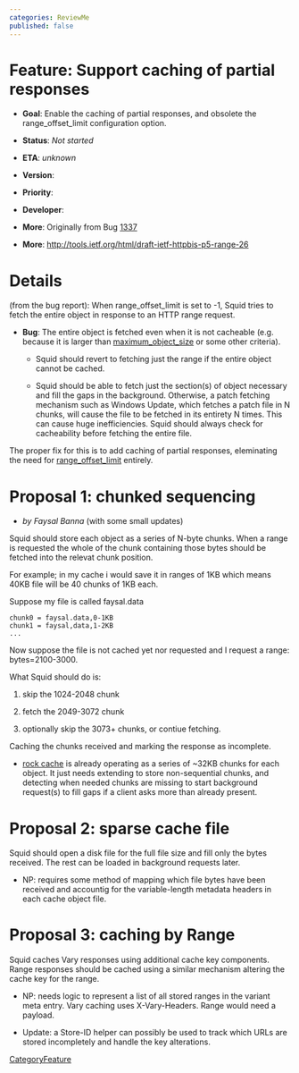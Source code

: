 ```yaml
---
categories: ReviewMe
published: false
---
```

# Feature: Support caching of partial responses

  - **Goal**: Enable the caching of partial responses, and obsolete the
    range_offset_limit configuration option.

  - **Status**: *Not started*

  - **ETA**: *unknown*

  - **Version**:

  - **Priority**:

  - **Developer**:

  - **More**: Originally from Bug
    [1337](https://bugs.squid-cache.org/show_bug.cgi?id=1337)

  - **More**:
    <http://tools.ietf.org/html/draft-ietf-httpbis-p5-range-26>

# Details

(from the bug report): When range_offset_limit is set to -1, Squid
tries to fetch the entire object in response to an HTTP range request.

  - **Bug**: The entire object is fetched even when it is not cacheable
    (e.g. because it is larger than
    [maximum_object_size](http://www.squid-cache.org/Doc/config/maximum_object_size)
    or some other criteria).
    
      - Squid should revert to fetching just the range if the entire
        object cannot be cached.
    
      - Squid should be able to fetch just the section(s) of object
        necessary and fill the gaps in the background. Otherwise, a
        patch fetching mechanism such as Windows Update, which fetches a
        patch file in N chunks, will cause the file to be fetched in its
        entirety N times. This can cause huge inefficiencies. Squid
        should always check for cacheability before fetching the entire
        file.

The proper fix for this is to add caching of partial responses,
eleminating the need for
[range_offset_limit](http://www.squid-cache.org/Doc/config/range_offset_limit)
entirely.

# Proposal 1: chunked sequencing

  - *by Faysal Banna* (with some small updates)

Squid should store each object as a series of N-byte chunks. When a
range is requested the whole of the chunk containing those bytes should
be fetched into the relevat chunk position.

For example; in my cache i would save it in ranges of 1KB which means
40KB file will be 40 chunks of 1KB each.

Suppose my file is called faysal.data

    chunk0 = faysal.data,0-1KB
    chunk1 = faysal,data,1-2KB
    ...

Now suppose the file is not cached yet nor requested and I request a
range: bytes=2100-3000.

What Squid should do is:

1.  skip the 1024-2048 chunk

2.  fetch the 2049-3072 chunk

3.  optionally skip the 3073+ chunks, or contiue fetching.

Caching the chunks received and marking the response as incomplete.

  - [rock
    cache](/Features/LargeRockStore)
    is already operating as a series of \~32KB chunks for each object.
    It just needs extending to store non-sequential chunks, and
    detecting when needed chunks are missing to start background
    request(s) to fill gaps if a client asks more than already present.

# Proposal 2: sparse cache file

Squid should open a disk file for the full file size and fill only the
bytes received. The rest can be loaded in background requests later.

  - NP: requires some method of mapping which file bytes have been
    received and accountig for the variable-length metadata headers in
    each cache object file.

# Proposal 3: caching by Range

Squid caches Vary responses using additional cache key components. Range
responses should be cached using a similar mechanism altering the cache
key for the range.

  - NP: needs logic to represent a list of all stored ranges in the
    variant meta entry. Vary caching uses X-Vary-Headers. Range would
    need a payload.

  - Update: a Store-ID helper can possibly be used to track which URLs
    are stored incompletely and handle the key alterations.

[CategoryFeature](/CategoryFeature)
